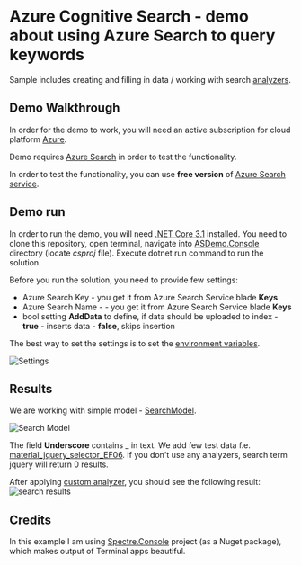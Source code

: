 # Azure Cognitive Search - demo about using Azure Search to query keywords

Sample includes creating and filling in data / working with search [analyzers](https://docs.microsoft.com/en-us/azure/search/search-analyzers).

## Demo Walkthrough

In order for the demo to work, you will need an active subscription for cloud platform [Azure](https://azure.com). 

Demo requires [Azure Search](https://docs.microsoft.com/en-us/azure/search/search-what-is-azure-search) in order to test the functionality.

In order to test the functionality, you can use **free version** of [Azure Search service](https://azure.microsoft.com/en-us/services/search/).

## Demo run

In order to run the demo, you will need [.NET Core 3.1](https://dot.net) installed. You need to clone this repository, open terminal, navigate into [ASDemo.Console](https://github.com/bovrhovn/azure-search-lang-synonym-sample/tree/analyzers/src/ASDemo/ASDemo.Console) directory (locate *csproj* file). Execute dotnet run command to run the solution. 

Before you run the solution, you need to provide few settings:
- Azure Search Key - you get it from Azure Search Service blade **Keys**
- Azure Search Name - - you get it from Azure Search Service blade **Keys** 
- bool setting **AddData** to define, if data should be uploaded to index - **true** - inserts data - **false**, skips insertion

The best way to set the settings is to set the [environment variables](https://en.wikipedia.org/wiki/Environment_variable).  

![Settings](https://camo.githubusercontent.com/40f92e89700cc3ad393d69becd837b8f453ed02634217a759dbcbad8dd9fe26c/68747470733a2f2f637361636f726573657474696e67732e626c6f622e636f72652e77696e646f77732e6e65742f7075626c69632f7365617263682d6b6579776f72642d656e7669726f6e6d656e742d7661726961626c65732e706e67)

## Results

We are working with simple model -  [SearchModel](https://github.com/bovrhovn/azure-search-lang-synonym-sample/blob/analyzers/src/ASDemo/ASDemo.Console/SearchModel.cs).

![Search Model](https://csacoresettings.blob.core.windows.net/public/aldava-bot-search-model.png)

The field **Underscore** contains _ in text. We add few test data f.e. [material_jquery_selector_EF06](https://github.com/bovrhovn/azure-search-lang-synonym-sample/blob/9cf6a68dec1c69c55106e985f9f00e705221b117/src/ASDemo/ASDemo.Console/Program.cs#L189). If you don't use any analyzers, search term jquery will return 0 results.

After applying [custom analyzer](https://github.com/bovrhovn/azure-search-lang-synonym-sample/blob/9cf6a68dec1c69c55106e985f9f00e705221b117/src/ASDemo/ASDemo.Console/Program.cs#L58), you should see the following result: 
![search results](https://csacoresettings.blob.core.windows.net/public/aldava-bot-search-analyzers-result.png)

## Credits

In this example I am using [Spectre.Console](https://github.com/spectresystems/spectre.console) project (as a Nuget package), which makes output of Terminal apps beautiful. 
